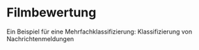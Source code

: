 # Filmbewertung
Ein Beispiel für eine Mehrfachklassifizierung: Klassifizierung von Nachrichtenmeldungen
